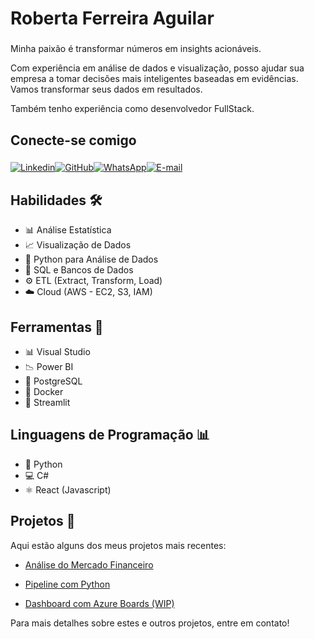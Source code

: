 ###

<h1 align="left">Roberta Ferreira Aguilar</h1>

###

<p align="left">Minha paixão é transformar números em insights acionáveis. </p>
<p align="left">Com experiência em análise de dados e visualização, posso ajudar sua empresa a tomar decisões mais inteligentes baseadas em evidências. Vamos transformar seus dados em resultados.</p>
<p align="left">Também tenho experiência como desenvolvedor FullStack.</p>

###

<h2 align="left">Conecte-se comigo</h2>

###

[![Linkedin](https://img.shields.io/static/v1?message=LinkedIn&logo=linkedin&label=&color=0077B5&logoColor=white&labelColor=&style=for-the-badge)](https://www.linkedin.com/in/robertarfa/)[![GitHub](https://img.shields.io/badge/GitHub-100000?style=for-the-badge&logo=github&logoColor=white)](https://github.com/robertarfa)[![WhatsApp](https://img.shields.io/badge/WhatsApp-25D366?style=for-the-badge&logo=whatsapp&logoColor=white)](https://wa.me/+5511965549452)[![E-mail](https://img.shields.io/badge/-Email-000?style=for-the-badge&logo=microsoft-outlook&logoColor=dc00ff)](mailto:roberta_rfa@hotmail.com)

###

<h2 align="left"> Habilidades 🛠️</h2>

- 📊 Análise Estatística
- 📈 Visualização de Dados
- 🐍 Python para Análise de Dados
- 📑 SQL e Bancos de Dados
- ⚙️ ETL (Extract, Transform, Load)
- ☁️ Cloud (AWS - EC2, S3, IAM)

###

<h2 align="left">Ferramentas 🧰</h2>

- 📊 Visual Studio
- 📉 Power BI
- 🐘 PostgreSQL
- 🐳 Docker
- 👑 Streamlit

###

<h2 align="left">Linguagens de Programação 📊</h2>

- 🐍 Python
- 💻 C#
- ⚛️ React (Javascript)

###

<h2 align="left"> Projetos 🚀</h2>

Aqui estão alguns dos meus projetos mais recentes:

- [Análise do Mercado Financeiro](https://github.com/robertarfa/Projetos/tree/main/Finance)

- [Pipeline com Python](https://github.com/robertarfa/Projetos/tree/main/PipelinePython)

- [Dashboard com Azure Boards (WIP)](https://github.com/robertarfa/Projetos/tree/main/AzureBoard)

Para mais detalhes sobre estes e outros projetos, entre em contato!

###

<!-- ## Certificados 🏆

Minhas qualificações incluem:

- [**ChatGPT e programação: aumente sua produtividade**](https://www.notion.so/ChatGPT-e-programa-o-aumente-sua-produtividade-130d61656829801a8be3ebb892fd0677?pvs=21)

- [**Python: análise de dados com SQL**](https://www.notion.so/Python-an-lise-de-dados-com-SQL-130d6165682980d0a412e2ac4809d239?pvs=21)

- [**Python e Power BI**](https://www.notion.so/Python-e-Power-BI-134d61656829803b9e78d58dcd07ee11?pvs=21)

- [**Data Visualization: criando gráficos com bibliotecas Python**](https://www.notion.so/Data-Visualization-criando-gr-ficos-com-bibliotecas-Python-130d6165682980b3acf3cfd91608b7f0?pvs=21)

- [**Sistemas de Gerenciamento de Banco de Dados**](https://www.notion.so/Sistemas-de-Gerenciamento-de-Banco-de-Dados-131d616568298066a48adf1ffc1722a7?pvs=21)

- [**Modelagem Banco de Dados**](https://www.notion.so/Modelagem-Banco-de-Dados-134d6165682980b8a097e863ca8a474c?pvs=21)

- [**Pipeline de dados: combinando Python e orientação a objeto**](https://www.notion.so/Pipeline-de-dados-combinando-Python-e-orienta-o-a-objeto-13ed6165682980d19faefd7f294cf244?pvs=21)

Estou sempre buscando aprender e me atualizar na área de análise de dados.

###

<div align="center">
  <img src="https://github-readme-stats.vercel.app/api?username=robertarfa&hide_title=false&hide_rank=false&show_icons=true&include_all_commits=true&count_private=true&disable_animations=false&theme=dracula&locale=en&hide_border=false" height="150" alt="stats graph"  />
  <img src="https://github-readme-stats.vercel.app/api/top-langs?username=robertarfa&locale=en&hide_title=false&layout=compact&card_width=320&langs_count=5&theme=dracula&hide_border=false" height="150" alt="languages graph"  />
</div>

### -->

